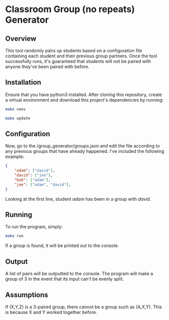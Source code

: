# Classroom Group (no repeats) Generator
## Overview
This tool randomly pairs up students based on a configuration file containing each student and their previous group partners. Once the tool successfully runs, it's guaranteed that students will not be paired with anyone they've been paired with before.

## Installation
Ensure that you have python3 installed. After cloning this repository, create a virtual environment and download this project's dependencies by running:

```bash
make venv
```

```bash
make update 
```

## Configuration
Now, go to the /group_generator/groups.json and edit the file according to any previous groups that have already happened. I've included the following example:

```json
{
    "adam": ["david"],
    "david": ["joe"],
    "bob": ["adam"],
    "joe": ["adam", "david"],
}
```

Looking at the first line, student *adam* has been in a group with *david*.

## Running
To run the program, simply:
```bash
make run
```

If a group is found, it will be printed out to the console.

## Output
A list of pairs will be outputted to the console. The program will make a group of 3 in the event that its input can't be evenly split.

## Assumptions
If (X,Y,Z) is a 3-paired group, there cannot be a group such as (A,X,Y). This is because X and Y worked together before.
